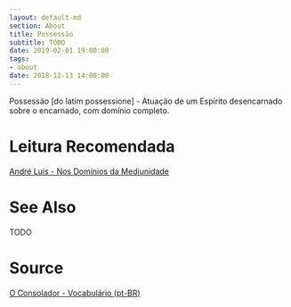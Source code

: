 ```yaml
---
layout: default-md
section: About
title: Possessão
subtitle: TODO
date: 2019-02-01 19:00:00
tags:
- about
date: 2018-12-13 14:00:00
---
```


Possessão [do latim possessione] - Atuação de um Espírito desencarnado sobre o encarnado, com domínio completo.

# Leitura Recomendada
[André Luis - Nos Domínios da Mediunidade](/books/andre-luis/in-the-realms-of-mediumship)

# See Also
TODO

# Source
[O Consolador - Vocabulário (pt-BR)](http://www.oconsolador.com.br/linkfixo/vocabulario/principal.html)
